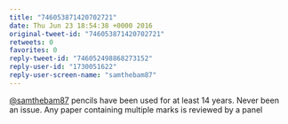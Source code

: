 ```yaml
---
title: "746053871420702721"
date: Thu Jun 23 18:54:38 +0000 2016
original-tweet-id: "746053871420702721"
retweets: 0
favorites: 0
reply-tweet-id: "746052498868273152"
reply-user-id: "1730051622"
reply-user-screen-name: "samthebam87"
---
```

<a href="https://twitter.com/samthebam87">@samthebam87</a> pencils have been used for at least 14 years. Never been an issue. Any paper containing multiple marks is reviewed by a panel

